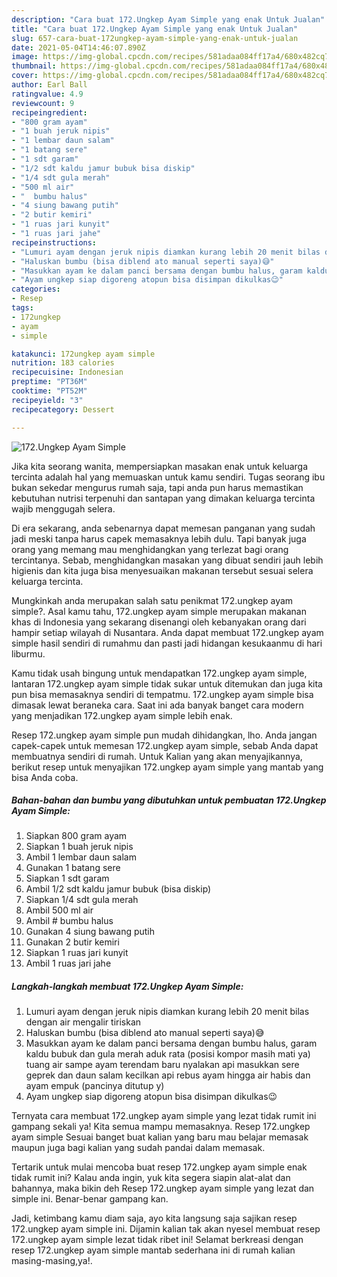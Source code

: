 ```yaml
---
description: "Cara buat 172.Ungkep Ayam Simple yang enak Untuk Jualan"
title: "Cara buat 172.Ungkep Ayam Simple yang enak Untuk Jualan"
slug: 657-cara-buat-172ungkep-ayam-simple-yang-enak-untuk-jualan
date: 2021-05-04T14:46:07.890Z
image: https://img-global.cpcdn.com/recipes/581adaa084ff17a4/680x482cq70/172ungkep-ayam-simple-foto-resep-utama.jpg
thumbnail: https://img-global.cpcdn.com/recipes/581adaa084ff17a4/680x482cq70/172ungkep-ayam-simple-foto-resep-utama.jpg
cover: https://img-global.cpcdn.com/recipes/581adaa084ff17a4/680x482cq70/172ungkep-ayam-simple-foto-resep-utama.jpg
author: Earl Ball
ratingvalue: 4.9
reviewcount: 9
recipeingredient:
- "800 gram ayam"
- "1 buah jeruk nipis"
- "1 lembar daun salam"
- "1 batang sere"
- "1 sdt garam"
- "1/2 sdt kaldu jamur bubuk bisa diskip"
- "1/4 sdt gula merah"
- "500 ml air"
- "  bumbu halus"
- "4 siung bawang putih"
- "2 butir kemiri"
- "1 ruas jari kunyit"
- "1 ruas jari jahe"
recipeinstructions:
- "Lumuri ayam dengan jeruk nipis diamkan kurang lebih 20 menit bilas dengan air mengalir tiriskan"
- "Haluskan bumbu (bisa diblend ato manual seperti saya)😅"
- "Masukkan ayam ke dalam panci bersama dengan bumbu halus, garam kaldu bubuk dan gula merah aduk rata (posisi kompor masih mati ya) tuang air sampe ayam terendam baru nyalakan api masukkan sere geprek dan daun salam kecilkan api rebus ayam hingga air habis dan ayam empuk (pancinya ditutup y)"
- "Ayam ungkep siap digoreng atopun bisa disimpan dikulkas😉"
categories:
- Resep
tags:
- 172ungkep
- ayam
- simple

katakunci: 172ungkep ayam simple 
nutrition: 183 calories
recipecuisine: Indonesian
preptime: "PT36M"
cooktime: "PT52M"
recipeyield: "3"
recipecategory: Dessert

---
```



![172.Ungkep Ayam Simple](https://img-global.cpcdn.com/recipes/581adaa084ff17a4/680x482cq70/172ungkep-ayam-simple-foto-resep-utama.jpg)

Jika kita seorang wanita, mempersiapkan masakan enak untuk keluarga tercinta adalah hal yang memuaskan untuk kamu sendiri. Tugas seorang ibu bukan sekedar mengurus rumah saja, tapi anda pun harus memastikan kebutuhan nutrisi terpenuhi dan santapan yang dimakan keluarga tercinta wajib menggugah selera.

Di era  sekarang, anda sebenarnya dapat memesan panganan yang sudah jadi meski tanpa harus capek memasaknya lebih dulu. Tapi banyak juga orang yang memang mau menghidangkan yang terlezat bagi orang tercintanya. Sebab, menghidangkan masakan yang dibuat sendiri jauh lebih higienis dan kita juga bisa menyesuaikan makanan tersebut sesuai selera keluarga tercinta. 



Mungkinkah anda merupakan salah satu penikmat 172.ungkep ayam simple?. Asal kamu tahu, 172.ungkep ayam simple merupakan makanan khas di Indonesia yang sekarang disenangi oleh kebanyakan orang dari hampir setiap wilayah di Nusantara. Anda dapat membuat 172.ungkep ayam simple hasil sendiri di rumahmu dan pasti jadi hidangan kesukaanmu di hari liburmu.

Kamu tidak usah bingung untuk mendapatkan 172.ungkep ayam simple, lantaran 172.ungkep ayam simple tidak sukar untuk ditemukan dan juga kita pun bisa memasaknya sendiri di tempatmu. 172.ungkep ayam simple bisa dimasak lewat beraneka cara. Saat ini ada banyak banget cara modern yang menjadikan 172.ungkep ayam simple lebih enak.

Resep 172.ungkep ayam simple pun mudah dihidangkan, lho. Anda jangan capek-capek untuk memesan 172.ungkep ayam simple, sebab Anda dapat membuatnya sendiri di rumah. Untuk Kalian yang akan menyajikannya, berikut resep untuk menyajikan 172.ungkep ayam simple yang mantab yang bisa Anda coba.

<!--inarticleads1-->

##### Bahan-bahan dan bumbu yang dibutuhkan untuk pembuatan 172.Ungkep Ayam Simple:

1. Siapkan 800 gram ayam
1. Siapkan 1 buah jeruk nipis
1. Ambil 1 lembar daun salam
1. Gunakan 1 batang sere
1. Siapkan 1 sdt garam
1. Ambil 1/2 sdt kaldu jamur bubuk (bisa diskip)
1. Siapkan 1/4 sdt gula merah
1. Ambil 500 ml air
1. Ambil  # bumbu halus
1. Gunakan 4 siung bawang putih
1. Gunakan 2 butir kemiri
1. Siapkan 1 ruas jari kunyit
1. Ambil 1 ruas jari jahe




<!--inarticleads2-->

##### Langkah-langkah membuat 172.Ungkep Ayam Simple:

1. Lumuri ayam dengan jeruk nipis diamkan kurang lebih 20 menit bilas dengan air mengalir tiriskan
1. Haluskan bumbu (bisa diblend ato manual seperti saya)😅
1. Masukkan ayam ke dalam panci bersama dengan bumbu halus, garam kaldu bubuk dan gula merah aduk rata (posisi kompor masih mati ya) tuang air sampe ayam terendam baru nyalakan api masukkan sere geprek dan daun salam kecilkan api rebus ayam hingga air habis dan ayam empuk (pancinya ditutup y)
1. Ayam ungkep siap digoreng atopun bisa disimpan dikulkas😉




Ternyata cara membuat 172.ungkep ayam simple yang lezat tidak rumit ini gampang sekali ya! Kita semua mampu memasaknya. Resep 172.ungkep ayam simple Sesuai banget buat kalian yang baru mau belajar memasak maupun juga bagi kalian yang sudah pandai dalam memasak.

Tertarik untuk mulai mencoba buat resep 172.ungkep ayam simple enak tidak rumit ini? Kalau anda ingin, yuk kita segera siapin alat-alat dan bahannya, maka bikin deh Resep 172.ungkep ayam simple yang lezat dan simple ini. Benar-benar gampang kan. 

Jadi, ketimbang kamu diam saja, ayo kita langsung saja sajikan resep 172.ungkep ayam simple ini. Dijamin kalian tak akan nyesel membuat resep 172.ungkep ayam simple lezat tidak ribet ini! Selamat berkreasi dengan resep 172.ungkep ayam simple mantab sederhana ini di rumah kalian masing-masing,ya!.

